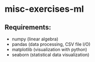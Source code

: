 # misc-exercises-ml

## Requirements:
- numpy (linear algebra)
- pandas (data processing, CSV file I/O)
- matplotlib (visualization with python)
- seaborn (statistical data visualization)
